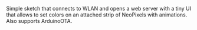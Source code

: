 Simple sketch that connects to WLAN and opens a web server with a tiny UI that allows to set colors on an attached strip of NeoPixels with animations. Also supports ArduinoOTA.

